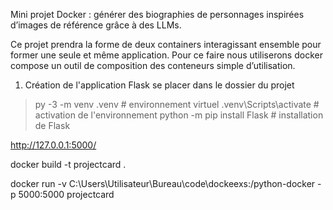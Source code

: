 Mini projet Docker : générer des biographies de personnages inspirées d’images de référence grâce à des LLMs.

Ce projet prendra la forme de deux containers interagissant ensemble pour former une seule et même application.  Pour ce faire nous utiliserons docker compose un outil de composition des conteneurs simple d’utilisation.

1) Création de l'application Flask
se placer dans le dossier du projet
>py -3 -m venv .venv                # environnement virtuel
>.venv\Scripts\activate             # activation de l'environnement
>python -m pip install Flask        # installation de Flask


http://127.0.0.1:5000/

docker build -t projectcard .

docker run -v C:\Users\Utilisateur\Bureau\code\dockeexs:/python-docker -p 5000:5000 projectcard